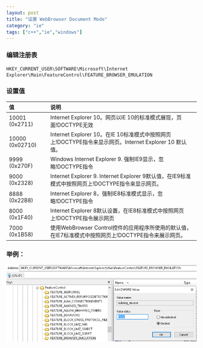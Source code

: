 ```yaml
---
layout: post
title: "设置 WebBrowser Document Mode"
category: "ie"
tags: ["c++","ie","windows"]
---
```





### 编辑注册表


```shell
HKEY_CURRENT_USER\SOFTWARE\Microsoft\Internet Explorer\Main\FeatureControl\FEATURE_BROWSER_EMULATION
```



### 设置值

| 值 | 说明 |
|:--- |:--- |
|10001 (0x2711)  | Internet Explorer 10。网页以IE 10的标准模式展现，页面!DOCTYPE无效 |
|10000 (0x02710)  | Internet Explorer 10。在IE 10标准模式中按照网页上!DOCTYPE指令来显示网页。Internet Explorer 10 默认值。 |
|9999 (0x270F) |  Windows Internet Explorer 9. 强制IE9显示，忽略!DOCTYPE指令 |
|9000 (0x2328)  | Internet Explorer 9. Internet Explorer 9默认值，在IE9标准模式中按照网页上!DOCTYPE指令来显示网页。 |
|8888 (0x22B8)  | Internet Explorer 8，强制IE8标准模式显示，忽略!DOCTYPE指令 |
|8000 (0x1F40)  | Internet Explorer 8默认设置，在IE8标准模式中按照网页上!DOCTYPE指令展示网页 |
|7000 (0x1B58)  | 使用WebBrowser Control控件的应用程序所使用的默认值，在IE7标准模式中按照网页上!DOCTYPE指令来展示网页。 |


### 举例：

![](/images/posts/ie/set-reg.png)





